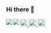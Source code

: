 ### Hi there 👋

<a href="https://github.com/anuraghazra/github-readme-stats">
  <img align="left" src="https://github-readme-stats.vercel.app/api?username=Naoki-Hidaka&count_private=true&show_icons=true" />
</a>
<a href="https://github.com/anuraghazra/github-readme-stats">
  <img align="left" src="https://github-readme-stats.vercel.app/api/top-langs/?username=Naoki-Hidaka" />
</a>
<a href="https://github.com/Naoki-Hidaka">
  <img height="20" src="https://img.shields.io/github/followers/Naoki-Hidaka?label=follow&logo=github&style=flat" />
</a>
<a href="http://qiita.com/dosukoi_android">
  <img height="20" src="https://qiita-badge.apiapi.app/s/dosukoi_android/contributions.svg" />
</a>
<a href="http://twitter.com/dosukoi_android">
  <img height="20" src="https://img.shields.io/twitter/follow/dosukoi_android?label=Twitter&logo=twitter&style=flat" />
</a>

<!--
**Naoki-Hidaka/Naoki-Hidaka** is a ✨ _special_ ✨ repository because its `README.md` (this file) appears on your GitHub profile.

Here are some ideas to get you started:

- 🔭 I’m currently working on ...
- 🌱 I’m currently learning ...
- 👯 I’m looking to collaborate on ...
- 🤔 I’m looking for help with ...
- 💬 Ask me about ...
- 📫 How to reach me: ...
- 😄 Pronouns: ...
- ⚡ Fun fact: ...
-->
